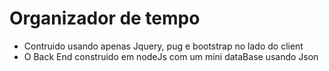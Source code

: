 # Organizador de tempo
- Contruido usando apenas Jquery, pug e bootstrap no lado do client
- O Back End construido em nodeJs com um mini dataBase usando Json